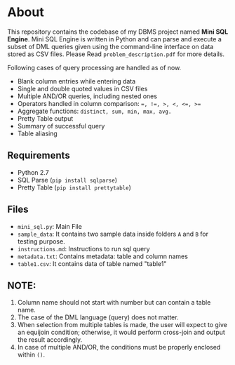 # About
This repository contains the codebase of my DBMS project named **Mini SQL Engine**.
Mini SQL Engine is written in Python and can parse and execute a subset of DML queries given using the command-line interface on data stored as CSV files. Please Read ```problem_description.pdf``` for more details.  

 Following cases of query processing are handled as of now.
- Blank column entries while entering data
- Single and double quoted values in CSV files
- Multiple AND/OR queries, including nested ones
- Operators handled in column comparison: `=, !=, >, <, <=, >=`
- Aggregate functions: `distinct, sum, min, max, avg.`
- Pretty Table output
- Summary of successful query
- Table aliasing

## Requirements
- Python 2.7 
- SQL Parse (```pip install sqlparse```)
- Pretty Table (```pip install prettytable```)

## Files
- ```mini_sql.py```: Main File
- ```sample_data```: It contains two sample data inside folders ```A``` and ```B``` for testing purpose.
- ```instructions.md```: Instructions to run sql query
- ```metadata.txt```: Contains metadata: table and column names
- ```table1.csv```: It contains data of table named "table1"
  
## NOTE:
1. Column name should not start with number but can contain a table name. 
2. The case of the DML language (query) does not matter.
4. When selection from multiple tables is made, the user will expect to give an equijoin condition; otherwise, it would perform cross-join and output the result accordingly.
5. In case of multiple AND/OR, the conditions must be properly enclosed within ```()```.
